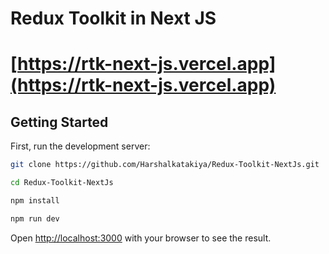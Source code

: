 # Redux Toolkit in Next JS
# [https://rtk-next-js.vercel.app](https://rtk-next-js.vercel.app)

## Getting Started

First, run the development server:

```bash
git clone https://github.com/Harshalkatakiya/Redux-Toolkit-NextJs.git
```
```bash
cd Redux-Toolkit-NextJs
```
```bash
npm install
```
```bash
npm run dev
```

Open [http://localhost:3000](http://localhost:3000) with your browser to see the result.

